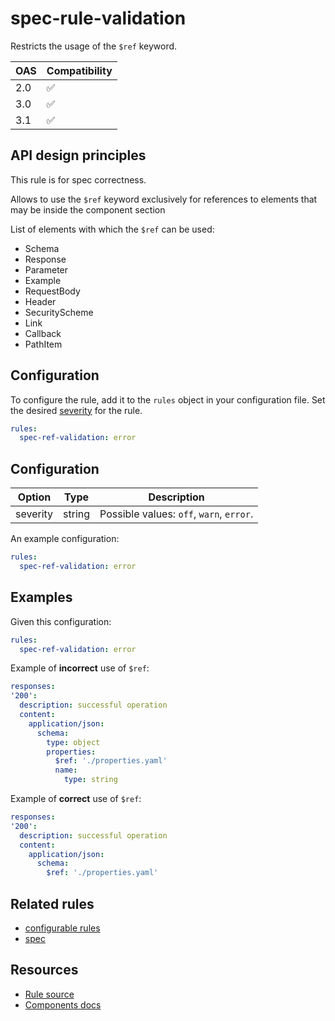 # spec-rule-validation

Restricts the usage of the `$ref` keyword.

|OAS|Compatibility|
|---|---|
|2.0|✅|
|3.0|✅|
|3.1|✅|

## API design principles

This rule is for spec correctness.

Allows to use the `$ref` keyword exclusively for references to elements that may be inside the component section

List of elements with which the `$ref` can be used:

- Schema
- Response
- Parameter
- Example
- RequestBody
- Header
- SecurityScheme
- Link
- Callback
- PathItem

## Configuration

To configure the rule, add it to the `rules` object in your configuration file.
Set the desired [severity](/docs/cli/rules.md#severity-settings) for the rule.

```yaml
rules:
  spec-ref-validation: error
```

## Configuration


|Option|Type|Description|
|---|---|---|
|severity|string|Possible values: `off`, `warn`, `error`. |

An example configuration:

```yaml
rules:
  spec-ref-validation: error
```

## Examples

Given this configuration:

```yaml
rules:
  spec-ref-validation: error
```

Example of **incorrect** use of `$ref`:

```yaml Example
responses:
'200':
  description: successful operation
  content:
    application/json:
      schema:
        type: object
        properties:
          $ref: './properties.yaml'
          name:
            type: string
```

Example of **correct** use of `$ref`:

```yaml Example
responses:
'200':
  description: successful operation
  content:
    application/json:
      schema:
        $ref: './properties.yaml'
```

## Related rules

- [configurable rules](./configurable-rules.md)
- [spec](./spec.md)

## Resources

- [Rule source](https://github.com/Redocly/redocly-cli/blob/main/packages/core/src/rules/common/spec-ref-validation.ts)
- [Components docs](https://redocly.com/docs/openapi-visual-reference/reference/)